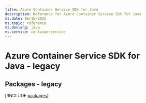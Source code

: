 ```yaml
---
title: Azure Container Service SDK for Java
description: Reference for Azure Container Service SDK for Java
ms.date: 06/16/2025
ms.topic: reference
ms.devlang: java
ms.service: containerservice
---
```

# Azure Container Service SDK for Java - legacy
## Packages - legacy
[!INCLUDE [packages](container-service-index.md)]